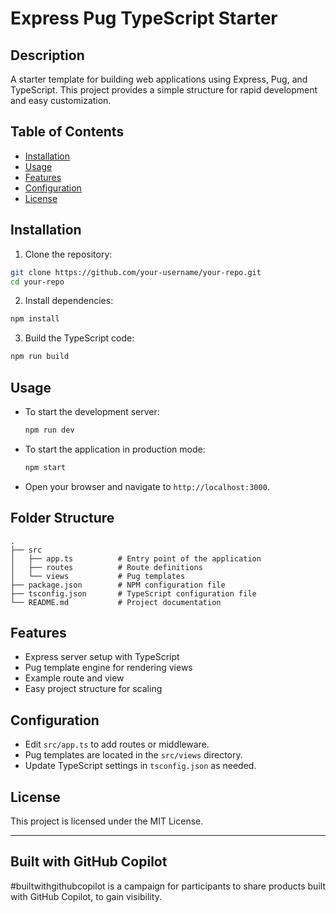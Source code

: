 # Express Pug TypeScript Starter

## Description
A starter template for building web applications using Express, Pug, and TypeScript. This project provides a simple structure for rapid development and easy customization.

## Table of Contents
- [Installation](#installation)
- [Usage](#usage)
- [Features](#features)
- [Configuration](#configuration)
- [License](#license)

## Installation
1. Clone the repository:
  ```sh
  git clone https://github.com/your-username/your-repo.git
  cd your-repo
  ```
2. Install dependencies:
  ```sh
  npm install
  ```
3. Build the TypeScript code:
  ```sh
  npm run build
  ```


## Usage

- To start the development server:
  ```sh
  npm run dev
  ```
- To start the application in production mode:
  ```sh
  npm start
  ```
- Open your browser and navigate to `http://localhost:3000`.

## Folder Structure

```
.
├── src
│   ├── app.ts          # Entry point of the application
│   ├── routes          # Route definitions
│   └── views           # Pug templates
├── package.json        # NPM configuration file
├── tsconfig.json       # TypeScript configuration file
└── README.md           # Project documentation
```

## Features
- Express server setup with TypeScript
- Pug template engine for rendering views
- Example route and view
- Easy project structure for scaling

## Configuration
- Edit `src/app.ts` to add routes or middleware.
- Pug templates are located in the `src/views` directory.
- Update TypeScript settings in `tsconfig.json` as needed.

## License
This project is licensed under the MIT License.

---

## Built with GitHub Copilot

#builtwithgithubcopilot is a campaign for participants to share products built with GitHub Copilot, to gain visibility.